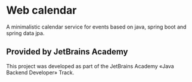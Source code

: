 # Web calendar

A minimalistic calendar service for events based on java, spring boot and spring data jpa.

## Provided by JetBrains Academy

This project was developed as part of the JetBrains Academy «Java Backend Developer» Track.
